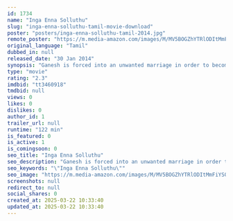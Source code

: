 ```yaml
---
id: 1734
name: "Inga Enna Solluthu"
slug: "inga-enna-solluthu-tamil-movie-download"
poster: "posters/inga-enna-solluthu-tamil-2014.jpg"
remote_poster: "https://m.media-amazon.com/images/M/MV5BOGZhYTRlODItMmFiYS00Y2M0LTg5MTEtMzBjNjhiMWU3NjgyXkEyXkFqcGc@._V1_SX300.jpg"
original_language: "Tamil"
dubbed_in: null
released_date: "30 Jan 2014"
synopsis: "Ganesh is forced into an unwanted marriage in order to become rich quickly with his wife's money. However, his foolishness and misfortune push his wife to attempt suicide."
type: "movie"
rating: "2.3"
imdbid: "tt3460918"
tmdbid: null
views: 0
likes: 0
dislikes: 0
author_id: 1
trailer_url: null
runtime: "122 min"
is_featured: 0
is_active: 1
is_comingsoon: 0
seo_title: "Inga Enna Solluthu"
seo_description: "Ganesh is forced into an unwanted marriage in order to become rich quickly with his wife's money. However, his foolishness and misfortune push his wife to attempt suicide."
seo_keywords: "\"Inga Enna Solluthu\""
seo_image: "https://m.media-amazon.com/images/M/MV5BOGZhYTRlODItMmFiYS00Y2M0LTg5MTEtMzBjNjhiMWU3NjgyXkEyXkFqcGc@._V1_SX300.jpg"
screenshots: null
redirect_to: null
social_shares: 0
created_at: 2025-03-22 10:33:40
updated_at: 2025-03-22 10:33:40
---
```


